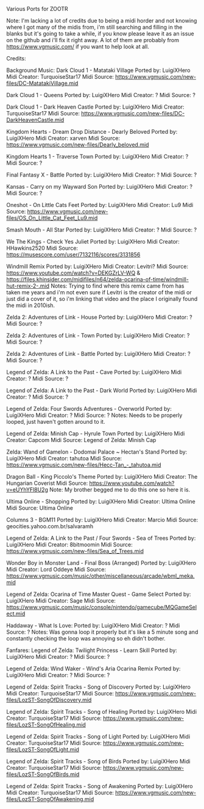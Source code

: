 Various Ports for ZOOTR

Note: I'm lacking a lot of credits due to being a midi horder and not knowing where I got many of the midis from, i'm still searching and filling in the blanks but it's going to take a while, if you know please leave it as an issue on the github and i'll fix it right away. A lot of them are probably from https://www.vgmusic.com/ if you want to help look at all.

Credits:

Background Music:
Dark Cloud 1 - Matataki Village
Ported by: LuigiXHero
Midi Creator: TurquoiseStar17
Midi Source: https://www.vgmusic.com/new-files/DC-MatatakiVillage.mid

Dark Cloud 1 - Queens
Ported by: LuigiXHero
Midi Creator: ?
Midi Source: ?

Dark Cloud 1 - Dark Heaven Castle
Ported by: LuigiXHero
Midi Creator: TurquoiseStar17
Midi Source: https://www.vgmusic.com/new-files/DC-DarkHeavenCastle.mid

Kingdom Hearts - Dream Drop Distance - Dearly Beloved
Ported by: LuigiXHero
Midi Creator: xarven
Midi Source: https://www.vgmusic.com/new-files/Dearly_beloved.mid

Kingdom Hearts 1 - Traverse Town
Ported by: LuigiXHero
Midi Creator: ?
Midi Source: ?

Final Fantasy X - Battle
Ported by: LuigiXHero
Midi Creator: ?
Midi Source: ?

Kansas - Carry on my Wayward Son
Ported by: LuigiXHero
Midi Creator: ?
Midi Source: ?

Oneshot - On Little Cats Feet
Ported by: LuigiXHero
Midi Creator: Lu9
Midi Source: https://www.vgmusic.com/new-files/OS_On_Little_Cat_Feet_Lu9.mid
	
Smash Mouth - All Star
Ported by: LuigiXHero
Midi Creator: ?
Midi Source: ?

We The Kings - Check Yes Juliet
Ported by: LuigiXHero
Midi Creator: HHawkins2520
Midi Source: https://musescore.com/user/7132116/scores/3131856

Windmill Remix
Ported by: LuigiXHero
Midi Creator: Levitri?
Midi Source: https://www.youtube.com/watch?v=DEKGZrLV-WQ & https://files.khinsider.com/midifiles/n64/zelda-ocarina-of-time/windmill-hut-remix-2-.mid
Notes: Trying to find where this remix came from has taken me years and i'm not even sure if Levitri is the creator of the midi or just did a cover of it, so i'm linking that video and the place I originally found the midi in 2010ish.

Zelda 2: Adventures of Link - House
Ported by: LuigiXHero
Midi Creator: ?
Midi Source: ?

Zelda 2: Adventures of Link - Town
Ported by: LuigiXHero
Midi Creator: ?
Midi Source: ?

Zelda 2: Adventures of Link - Battle
Ported by: LuigiXHero
Midi Creator: ?
Midi Source: ?

Legend of Zelda: A Link to the Past - Cave
Ported by: LuigiXHero
Midi Creator: ?
Midi Source: ?

Legend of Zelda: A Link to the Past - Dark World
Ported by: LuigiXHero
Midi Creator: ?
Midi Source: ?

Legend of Zelda: Four Swords Adventures - Overworld
Ported by: LuigiXHero
Midi Creator: ?
Midi Source: ?
Notes: Needs to be properly looped, just haven't gotten around to it.

Legend of Zelda: Minish Cap - Hyrule Town
Ported by: LuigiXHero
Midi Creator: Capcom
Midi Source: Legend of Zelda: Minish Cap

Zelda: Wand of Gamelon - Dodomai Palace ~ Hectan's Stand
Ported by: LuigiXHero
Midi Creator: tahutoa
Midi Source: https://www.vgmusic.com/new-files/Hecc-Tan_-_tahutoa.mid

Dragon Ball - King Piccolo's Theme
Ported by: LuigiXHero
Midi Creator: The Hungarian Coverist
Midi Source: https://www.youtube.com/watch?v=eUYhYFl8U2g
Note: My brother begged me to do this one so here it is.

Ultima Online - Shopping
Ported by: LuigiXHero
Midi Creator: Ultima Online
Midi Source: Ultima Online

Columns 3 - BGM11
Ported by: LuigiXHero
Midi Creator: Marcio
Midi Source: geocities.yahoo.com.br/salvaramh

Legend of Zelda: A Link to the Past / Four Swords - Sea of Trees
Ported by: LuigiXHero
Midi Creator: 8bitmoomin
Midi Source: https://www.vgmusic.com/new-files/Sea_of_Trees.mid

Wonder Boy in Monster Land - Final Boss (Arranged)
Ported by: LuigiXHero
Midi Creator: Lord Oddeye
Midi Source: https://www.vgmusic.com/music/other/miscellaneous/arcade/wbml_meka.mid

Legend of Zelda: Ocarina of Time Master Quest - Game Select
Ported by: LuigiXHero
Midi Creator: Sage
Midi Source: https://www.vgmusic.com/music/console/nintendo/gamecube/MQGameSelect.mid

Haddaway - What Is Love:
Ported by: LuigiXHero
Midi Creator: ?
Midi Source: ?
Notes: Was gonna loop it properly but it's like a 5 minute song and constantly checking the loop was annoying so eh didn't bother.

Fanfares:
Legend of Zelda: Twilight Princess - Learn Skill
Ported by: LuigiXHero
Midi Creator: ?
Midi Source: ?

Legend of Zelda: Wind Waker - Wind's Aria Ocarina Remix
Ported by: LuigiXHero
Midi Creator: ?
Midi Source: ?

Legend of Zelda: Spirit Tracks - Song of Discovery
Ported by: LuigiXHero
Midi Creator: TurquoiseStar17
Midi Source: https://www.vgmusic.com/new-files/LozST-SongOfDiscovery.mid

Legend of Zelda: Spirit Tracks - Song of Healing
Ported by: LuigiXHero
Midi Creator: TurquoiseStar17
Midi Source: https://www.vgmusic.com/new-files/LozST-SongOfHealing.mid

Legend of Zelda: Spirit Tracks - Song of Light
Ported by: LuigiXHero
Midi Creator: TurquoiseStar17
Midi Source: https://www.vgmusic.com/new-files/LozST-SongOfLight.mid

Legend of Zelda: Spirit Tracks - Song of Birds
Ported by: LuigiXHero
Midi Creator: TurquoiseStar17
Midi Source: https://www.vgmusic.com/new-files/LozST-SongOfBirds.mid

Legend of Zelda: Spirit Tracks - Song of Awakening
Ported by: LuigiXHero
Midi Creator: TurquoiseStar17
Midi Source: https://www.vgmusic.com/new-files/LozST-SongOfAwakening.mid
